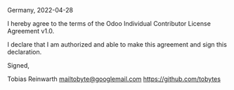 Germany, 2022-04-28

I hereby agree to the terms of the Odoo Individual Contributor License
Agreement v1.0.

I declare that I am authorized and able to make this agreement and sign this
declaration.

Signed,

Tobias Reinwarth mailtobyte@googlemail.com https://github.com/tobytes
